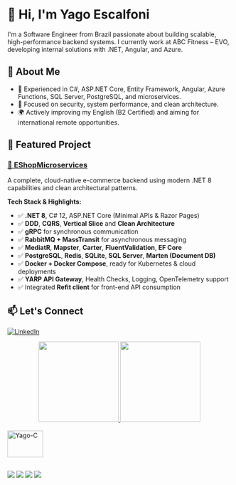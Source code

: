 # 👋 Hi, I'm Yago Escalfoni

I'm a Software Engineer from Brazil passionate about building scalable, high-performance backend systems. I currently work at ABC Fitness – EVO, developing internal solutions with .NET, Angular, and Azure.

## 🧠 About Me
- 🧩 Experienced in C#, ASP.NET Core, Entity Framework, Angular, Azure Functions, SQL Server, PostgreSQL, and microservices.
- 🔐 Focused on security, system performance, and clean architecture.
- 🌍 Actively improving my English (B2 Certified) and aiming for international remote opportunities.

## 🚀 Featured Project

### [🔗 EShopMicroservices](https://github.com/yagoscalfoni/EShopMicroservices)
A complete, cloud-native e-commerce backend using modern .NET 8 capabilities and clean architectural patterns.

**Tech Stack & Highlights:**
- ✅ **.NET 8**, C# 12, ASP.NET Core (Minimal APIs & Razor Pages)
- ✅ **DDD**, **CQRS**, **Vertical Slice** and **Clean Architecture**
- ✅ **gRPC** for synchronous communication
- ✅ **RabbitMQ + MassTransit** for asynchronous messaging
- ✅ **MediatR**, **Mapster**, **Carter**, **FluentValidation**, **EF Core**
- ✅ **PostgreSQL**, **Redis**, **SQLite**, **SQL Server**, **Marten (Document DB)**
- ✅ **Docker + Docker Compose**, ready for Kubernetes & cloud deployments
- ✅ **YARP API Gateway**, Health Checks, Logging, OpenTelemetry support
- ✅ Integrated **Refit client** for front-end API consumption


## 📫 Let's Connect
[![LinkedIn](https://img.shields.io/badge/-LinkedIn-blue?style=flat-square&logo=linkedin&logoColor=white)](https://www.linkedin.com/in/yagoescalfoni/)


<div align="center">
  <a href="https://github.com/yagoscalfoni">
  <img height="180em" src="https://github-readme-stats.vercel.app/api?username=yagoscalfoni&show_icons=true&theme=merko&include_all_commits=true&count_private=true"/>
  <img height="180em" src="https://github-readme-stats.vercel.app/api/top-langs/?username=yagoscalfoni&layout=compact&langs_count=7&theme=merko"/>
</div>
  
  <div style="display: inline_block"><br>
  <img align="center" alt="Yago-C" height="60" width="80" src="https://img.shields.io/badge/C%23-239120?style=for-the-badge&logo=c-sharp&logoColor=white">
</div>
  
  ##
  
  <div> 
  <a href="https://www.instagram.com/yagoscalfoni_/" target="_blank"><img src="https://img.shields.io/badge/-Instagram-%23E4405F?style=for-the-badge&logo=instagram&logoColor=white" target="_blank"></a>
  <a href = "mailto:yago.escalfoni2020@gmail.com"><img src="https://img.shields.io/badge/Gmail-D14836?style=for-the-badge&logo=gmail&logoColor=white" target="_blank"></a>
  <a href="https://www.linkedin.com/in/yago-scalfoni/" target="_blank"><img src="https://img.shields.io/badge/-LinkedIn-%230077B5?style=for-the-badge&logo=linkedin&logoColor=white" target="_blank"></a> 
  <a href="https://www.codewars.com/users/YagoScalfoni" target="_blank"><img src="https://img.shields.io/badge/Codewars-B1361E?style=for-the-badge&logo=Codewars&logoColor=white" target="_blank"></a> 

</div>
